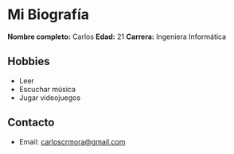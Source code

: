 # Mi Biografía

**Nombre completo:** Carlos
**Edad:** 21
**Carrera:** Ingeniera Informática


## Hobbies
- Leer
- Escuchar música
- Jugar videojuegos

## Contacto
- Email: carloscrmora@gmail.com

